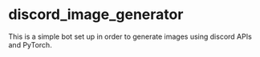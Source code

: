 # discord_image_generator
This is a simple bot set up in order to generate images using discord APIs and PyTorch.
